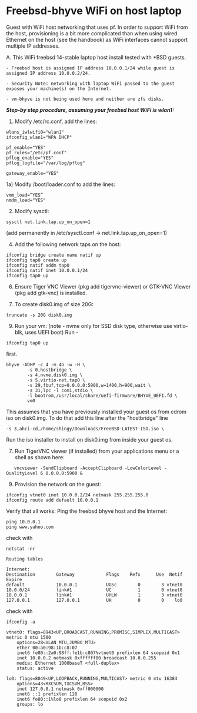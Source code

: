 # Freebsd-bhyve WiFi on host laptop

Guest with WiFi host networking that uses pf.
In order to support WiFi from the host, provisioning is a bit more complicated than when using wired Ethernet on the host (see the handbook) as WiFi interfaces cannot support multiple IP addresses.

A. This WiFi freebsd 14-stable laptop host install tested with *BSD guests.
	
	- Freebsd host is assigned IP address 10.0.0.1/24 while guest is assigned IP address 10.0.0.2/24.

	- Security Note: networking with laptop WiFi passed to the guest exposes your machine(s) on the Internet.

	- vm-bhyve is not being used here and neither are zfs disks.

**_Step-by step procedure, assuming your freebsd host WiFi is wlan1:_**

1) Modify /etc/rc.conf, add the lines:
```
wlans_iwlwifi0="wlan1"
ifconfig_wlan1="WPA DHCP"

pf_enable="YES"
pf_rules="/etc/pf.conf" 
pflog_enable="YES"
pflog_logfile="/var/log/pflog"

gateway_enable="YES"
```

1a) Modify /boot/loader.conf to add the lines:
```
vmm_load=”YES” 
nmdm_load="YES"
```

2) Modify sysctl:
```
sysctl net.link.tap.up_on_open=1
```
(add permanently in /etc/sysctl.conf -> net.link.tap.up_on_open=1)

4) Add the following network taps on the host:
```
ifconfig bridge create name natif up
ifconfig tap0 create up 
ifconfig natif addm tap0
ifconfig natif inet 10.0.0.1/24
ifconfig tap0 up
```

6) Ensure Tiger VNC Viewer (pkg add tigervnc-viewer) or GTK-VNC Viewer (pkg add gtk-vnc) is installed.

7) To create disk0.img of size 20G:
```
truncate -s 20G disk0.img
```

9) Run your vm: (note - nvme only for SSD disk type, otherwise use virtio-blk, uses UEFI boot) Run -
```
ifconfig tap0 up
```
first.
```
bhyve -ADHP -c 4 -m 4G -w -H \
        -s 0,hostbridge \
        -s 4,nvme,disk0.img \
        -s 5,virtio-net,tap0 \
        -s 29,fbuf,tcp=0.0.0.0:5900,w=1400,h=900,wait \
        -s 31,lpc -l com1,stdio \
        -l bootrom,/usr/local/share/uefi-firmware/BHYVE_UEFI.fd \
        vm0
```
This assumes that you have previously installed your guest os from cdrom iso on disk0.img.
To do that add this line after the "hostbridge" line

```
-s 3,ahci-cd,/home/shingy/Downloads/FreeBSD-LATEST-ISO.iso \
```
Run the iso installer to install on disk0.img from inside your guest os.

7) Run TigerVNC viewer (if installed) from your applications menu or a shell as shown here:
``` 
   vncviewer -SendClipboard -AcceptClipboard -LowColorLevel -QualityLevel 6 0.0.0.0:5900 &
```

9) Provision the network on the guest:
```    
ifconfig vtnet0 inet 10.0.0.2/24 netmask 255.255.255.0
ifconfig route add default 10.0.0.1
```

Verify that all works:
Ping the freebsd bhyve host and the Internet: 
```
ping 10.0.0.1
ping www.yahoo.com
```

check with 
```
netstat -nr
```
```
Routing tables

Internet:
Destination        Gateway            Flags    Refs      Use  Netif Expire
default            10.0.0.1           UGSc        0        3 vtnet0       
10.0.0/24          link#1             UC          1        0 vtnet0       
10.0.0.1           link#1             UHLW        1        3 vtnet0       
127.0.0.1          127.0.0.1          UH          0        0    lo0  
```
check with 
```
ifconfig -a

vtnet0: flags=8943<UP,BROADCAST,RUNNING,PROMISC,SIMPLEX,MULTICAST> metric 0 mtu 1500
	options=28<VLAN_MTU,JUMBO_MTU>
	ether 00:a0:98:1b:c8:07
	inet6 fe80::2a0:98ff:fe1b:c807%vtnet0 prefixlen 64 scopeid 0x1
	inet 10.0.0.2 netmask 0xffffff00 broadcast 10.0.0.255
	media: Ethernet 1000baseT <full-duplex>
	status: active
 
lo0: flags=8049<UP,LOOPBACK,RUNNING,MULTICAST> metric 0 mtu 16384
	options=43<RXCSUM,TXCSUM,RSS>
	inet 127.0.0.1 netmask 0xff000000
	inet6 ::1 prefixlen 128
	inet6 fe80::1%lo0 prefixlen 64 scopeid 0x2
	groups: lo
```








   
